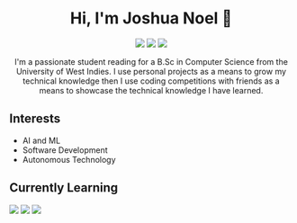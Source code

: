 <h1 align='center'> Hi, I'm Joshua Noel 👋</h1>

<p align='center'>
  <a href="https://www.instagram.com/_joshua.noel_/"><img src="https://img.icons8.com/color/80/000000/instagram-new--v1.png"/></a>
  <a href="https://twitter.com/_JoshuaNoel_/"><img src="https://img.icons8.com/color/80/000000/twitter--v1.png"/></a>
  <a href="https://www.linkedin.com/in/noelejoshua/"><img src="https://img.icons8.com/color/80/000000/linkedin.png"/></a>
</p>

<p align='center'> I'm a passionate student reading for a B.Sc in Computer Science from the University of West Indies. I use personal projects as a means to grow my technical knowledge then I use coding competitions with friends as a means to showcase the technical knowledge I have learned. </p>

## Interests
- AI and ML
- Software Development
- Autonomous Technology

## Currently Learning
<img src="https://img.icons8.com/color/48/000000/python--v1.png"/> <img src="https://img.icons8.com/color/48/000000/java-coffee-cup-logo--v1.png"/> <img src="https://img.icons8.com/color/48/000000/c-plus-plus-logo.png"/>
